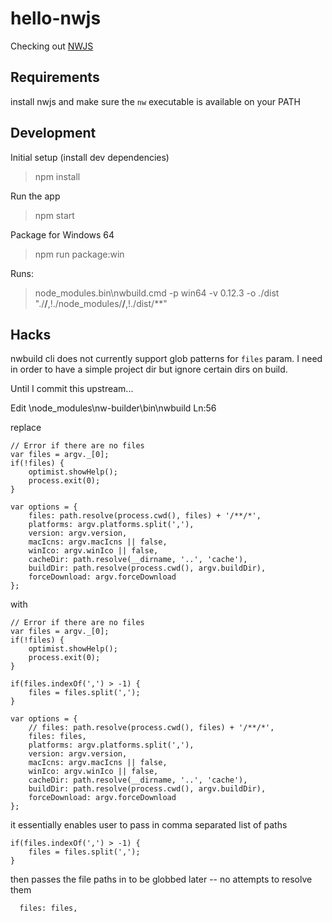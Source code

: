 # hello-nwjs

Checking out [NWJS](http://nwjs.io/)

## Requirements

install nwjs and make sure the `nw` executable is available on your PATH


## Development

Initial setup (install dev dependencies)

> npm install

Run the app

> npm start

Package for Windows 64

> npm run package:win

Runs:

> node_modules\.bin\nwbuild.cmd -p win64 -v 0.12.3 -o ./dist "./**/**,!./node_modules/**/**,!./dist/**"



## Hacks

nwbuild cli does not currently support glob patterns for `files` param. I need in order to have a simple project dir but ignore certain dirs on build.

Until I commit this upstream...

Edit
\node_modules\nw-builder\bin\nwbuild Ln:56

replace

```
// Error if there are no files
var files = argv._[0];
if(!files) {
    optimist.showHelp();
    process.exit(0);
}

var options = {
    files: path.resolve(process.cwd(), files) + '/**/*',
    platforms: argv.platforms.split(','),
    version: argv.version,
    macIcns: argv.macIcns || false,
    winIco: argv.winIco || false,
    cacheDir: path.resolve(__dirname, '..', 'cache'),
    buildDir: path.resolve(process.cwd(), argv.buildDir),
    forceDownload: argv.forceDownload
};
```

with

```
// Error if there are no files
var files = argv._[0];
if(!files) {
    optimist.showHelp();
    process.exit(0);
}

if(files.indexOf(',') > -1) {
    files = files.split(',');
}

var options = {
    // files: path.resolve(process.cwd(), files) + '/**/*',
    files: files,
    platforms: argv.platforms.split(','),
    version: argv.version,
    macIcns: argv.macIcns || false,
    winIco: argv.winIco || false,
    cacheDir: path.resolve(__dirname, '..', 'cache'),
    buildDir: path.resolve(process.cwd(), argv.buildDir),
    forceDownload: argv.forceDownload
};
```

it essentially enables user to pass in comma separated list of paths

```
if(files.indexOf(',') > -1) {
    files = files.split(',');
}
```

then passes the file paths in to be globbed later -- no attempts to resolve them

```
  files: files,
```